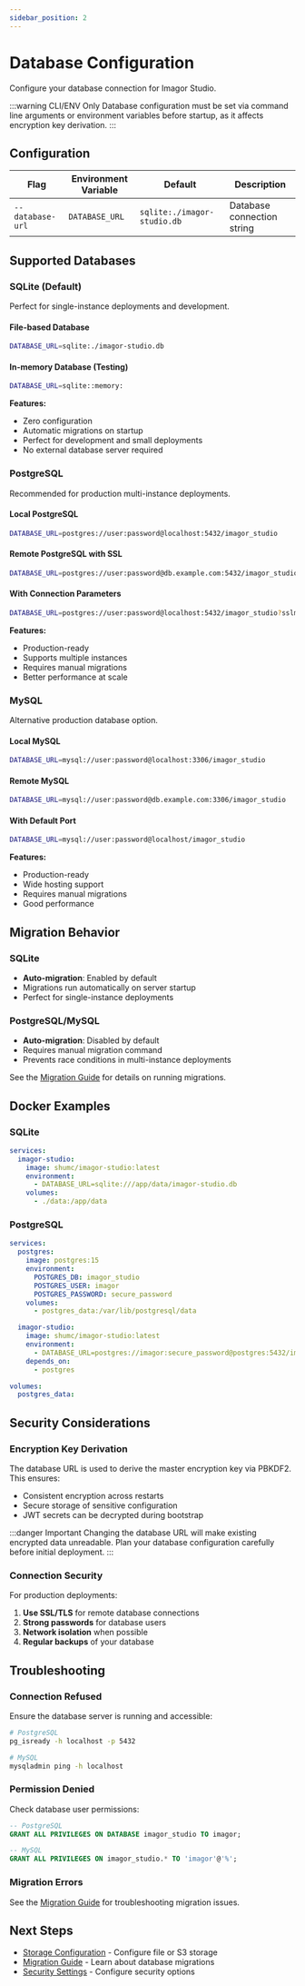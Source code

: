 ```yaml
---
sidebar_position: 2
---
```


# Database Configuration

Configure your database connection for Imagor Studio.

:::warning CLI/ENV Only
Database configuration must be set via command line arguments or environment variables before startup, as it affects encryption key derivation.
:::

## Configuration

| Flag             | Environment Variable | Default                     | Description                |
| ---------------- | -------------------- | --------------------------- | -------------------------- |
| `--database-url` | `DATABASE_URL`       | `sqlite:./imagor-studio.db` | Database connection string |

## Supported Databases

### SQLite (Default)

Perfect for single-instance deployments and development.

#### File-based Database

```bash
DATABASE_URL=sqlite:./imagor-studio.db
```

#### In-memory Database (Testing)

```bash
DATABASE_URL=sqlite::memory:
```

**Features:**

- Zero configuration
- Automatic migrations on startup
- Perfect for development and small deployments
- No external database server required

### PostgreSQL

Recommended for production multi-instance deployments.

#### Local PostgreSQL

```bash
DATABASE_URL=postgres://user:password@localhost:5432/imagor_studio
```

#### Remote PostgreSQL with SSL

```bash
DATABASE_URL=postgres://user:password@db.example.com:5432/imagor_studio?sslmode=require
```

#### With Connection Parameters

```bash
DATABASE_URL=postgres://user:password@localhost:5432/imagor_studio?sslmode=disable&connect_timeout=10
```

**Features:**

- Production-ready
- Supports multiple instances
- Requires manual migrations
- Better performance at scale

### MySQL

Alternative production database option.

#### Local MySQL

```bash
DATABASE_URL=mysql://user:password@localhost:3306/imagor_studio
```

#### Remote MySQL

```bash
DATABASE_URL=mysql://user:password@db.example.com:3306/imagor_studio
```

#### With Default Port

```bash
DATABASE_URL=mysql://user:password@localhost/imagor_studio
```

**Features:**

- Production-ready
- Wide hosting support
- Requires manual migrations
- Good performance

## Migration Behavior

### SQLite

- **Auto-migration**: Enabled by default
- Migrations run automatically on server startup
- Perfect for single-instance deployments

### PostgreSQL/MySQL

- **Auto-migration**: Disabled by default
- Requires manual migration command
- Prevents race conditions in multi-instance deployments

See the [Migration Guide](../deployment/migration) for details on running migrations.

## Docker Examples

### SQLite

```yaml
services:
  imagor-studio:
    image: shumc/imagor-studio:latest
    environment:
      - DATABASE_URL=sqlite:///app/data/imagor-studio.db
    volumes:
      - ./data:/app/data
```

### PostgreSQL

```yaml
services:
  postgres:
    image: postgres:15
    environment:
      POSTGRES_DB: imagor_studio
      POSTGRES_USER: imagor
      POSTGRES_PASSWORD: secure_password
    volumes:
      - postgres_data:/var/lib/postgresql/data

  imagor-studio:
    image: shumc/imagor-studio:latest
    environment:
      - DATABASE_URL=postgres://imagor:secure_password@postgres:5432/imagor_studio
    depends_on:
      - postgres

volumes:
  postgres_data:
```

## Security Considerations

### Encryption Key Derivation

The database URL is used to derive the master encryption key via PBKDF2. This ensures:

- Consistent encryption across restarts
- Secure storage of sensitive configuration
- JWT secrets can be decrypted during bootstrap

:::danger Important
Changing the database URL will make existing encrypted data unreadable. Plan your database configuration carefully before initial deployment.
:::

### Connection Security

For production deployments:

1. **Use SSL/TLS** for remote database connections
2. **Strong passwords** for database users
3. **Network isolation** when possible
4. **Regular backups** of your database

## Troubleshooting

### Connection Refused

Ensure the database server is running and accessible:

```bash
# PostgreSQL
pg_isready -h localhost -p 5432

# MySQL
mysqladmin ping -h localhost
```

### Permission Denied

Check database user permissions:

```sql
-- PostgreSQL
GRANT ALL PRIVILEGES ON DATABASE imagor_studio TO imagor;

-- MySQL
GRANT ALL PRIVILEGES ON imagor_studio.* TO 'imagor'@'%';
```

### Migration Errors

See the [Migration Guide](../deployment/migration) for troubleshooting migration issues.

## Next Steps

- [Storage Configuration](./storage) - Configure file or S3 storage
- [Migration Guide](../deployment/migration) - Learn about database migrations
- [Security Settings](./security) - Configure security options
